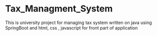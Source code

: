 # Tax_Managment_System
This is university project for managing tax system written on java using SpringBoot and html, css , javascript for front part of application
